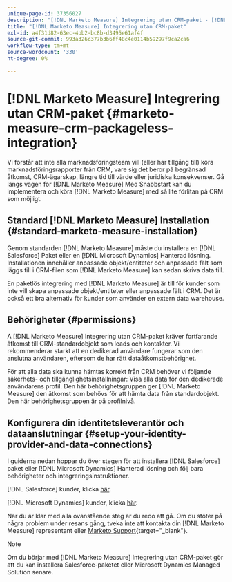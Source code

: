 ```yaml
---
unique-page-id: 37356027
description: "[!DNL Marketo Measure] Integrering utan CRM-paket - [!DNL Marketo Measure] - Produktdokumentation"
title: "[!DNL Marketo Measure] Integrering utan CRM-paket"
exl-id: a4f31d82-63ec-4bb2-bc8b-d3495e61af4f
source-git-commit: 993a326c377b3b6ff48c4e0114b59297f9ca2ca6
workflow-type: tm+mt
source-wordcount: '330'
ht-degree: 0%

---
```


# [!DNL Marketo Measure] Integrering utan CRM-paket {#marketo-measure-crm-packageless-integration}

Vi förstår att inte alla marknadsföringsteam vill (eller har tillgång till) köra marknadsföringsrapporter från CRM, vare sig det beror på begränsad åtkomst, CRM-ägarskap, längre tid till värde eller juridiska konsekvenser. Gå längs vägen för [!DNL Marketo Measure] Med Snabbstart kan du implementera och köra [!DNL Marketo Measure] med så lite förlitan på CRM som möjligt.

## Standard [!DNL Marketo Measure] Installation {#standard-marketo-measure-installation}

Genom standarden [!DNL Marketo Measure] måste du installera en [!DNL Salesforce] Paket eller en [!DNL Microsoft Dynamics] Hanterad lösning. Installationen innehåller anpassade objekt/entiteter och anpassade fält som läggs till i CRM-filen som [!DNL Marketo Measure] kan sedan skriva data till.

En paketlös integrering med [!DNL Marketo Measure] är till för kunder som inte vill skapa anpassade objekt/entiteter eller anpassade fält i CRM. Det är också ett bra alternativ för kunder som använder en extern data warehouse.

## Behörigheter {#permissions}

A [!DNL Marketo Measure] Integrering utan CRM-paket kräver fortfarande åtkomst till CRM-standardobjekt som leads och kontakter. Vi rekommenderar starkt att en dedikerad användare fungerar som den anslutna användaren, eftersom de har rätt dataåtkomstbehörighet.

För att alla data ska kunna hämtas korrekt från CRM behöver vi följande säkerhets- och tillgänglighetsinställningar: Visa alla data för den dedikerade användarens profil. Den här behörighetsgruppen ger [!DNL Marketo Measure] den åtkomst som behövs för att hämta data från standardobjekt. Den här behörighetsgruppen är på profilnivå.

## Konfigurera din identitetsleverantör och dataanslutningar {#setup-your-identity-provider-and-data-connections}

I guiderna nedan hoppar du över stegen för att installera [!DNL Salesforce] paket eller [!DNL Microsoft Dynamics] Hanterad lösning och följ bara behörigheter och integreringsinstruktioner.

[!DNL Salesforce] kunder, klicka [här](/help/configuration-and-setup/marketo-measure-and-salesforce/marketo-measure-salesforce-package-installation-and-set-up.md).

[!DNL Microsoft Dynamics] kunder, klicka [här](/help/marketo-measure-and-dynamics/getting-started-with-marketo-measure-and-dynamics/microsoft-dynamics-crm-installation-guide.md).

När du är klar med alla ovanstående steg är du redo att gå. Om du stöter på några problem under resans gång, tveka inte att kontakta din [!DNL Marketo Measure] representant eller [Marketo Support](https://nation.marketo.com/t5/support/ct-p/Support){target=&quot;_blank&quot;}.

>[!NOTE]
>
>Om du börjar med [!DNL Marketo Measure] Integrering utan CRM-paket gör att du kan installera Salesforce-paketet eller Microsoft Dynamics Managed Solution senare.

